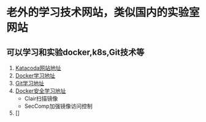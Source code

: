 # 老外的学习技术网站，类似国内的实验室网站
## 可以学习和实验docker,k8s,Git技术等
1. [Katacoda网站地址](https://www.katacoda.com/)
2. [Docker学习地址]()
3. [Git学习地址]()
4. [Docker安全学习地址](https://www.katacoda.com/courses/docker-security)
    - Clair扫描镜像
    - SecComp加强镜像访问控制
5. []
